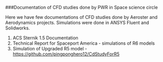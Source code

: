 ###Documentation of CFD studies done by PWR in Space science circle

Here we have few documentations of CFD studies done by Aeroster and Aerodynamics projects. Simulations were done in ANSYS Fluent and Solidworks.

1. ACS Sternik 1.5 Documentation
2. Technical Report for Spaceport America - simulations of R6 models
3. Simulation of Upgraded R5 model - https://github.com/pingponghero12/CdStudyForR5

